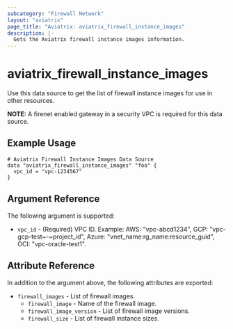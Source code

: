 ```yaml
---
subcategory: "Firewall Network"
layout: "aviatrix"
page_title: "Aviatrix: aviatrix_firewall_instance_images"
description: |-
  Gets the Aviatrix firewall instance images information.
---
```


# aviatrix_firewall_instance_images

Use this data source to get the list of firewall instance images for use in other resources.

**NOTE:** A firenet enabled gateway in a security VPC is required for this data source. 

## Example Usage

```hcl
# Aviatrix Firewall Instance Images Data Source
data "aviatrix_firewall_instance_images" "foo" {
  vpc_id = "vpc-1234567"
}
```

## Argument Reference

The following argument is supported:

* `vpc_id` - (Required) VPC ID. Example: AWS: "vpc-abcd1234", GCP: "vpc-gcp-test~-~project_id", Azure: "vnet_name:rg_name:resource_guid", OCI: "vpc-oracle-test1".

## Attribute Reference

In addition to the argument above, the following attributes are exported:

* `firewall_images` - List of firewall images.
    * `firewall_image` - Name of the firewall image.
    * `firewall_image_version` - List of firewall image versions.
    * `firewall_size` - List of firewall instance sizes.
